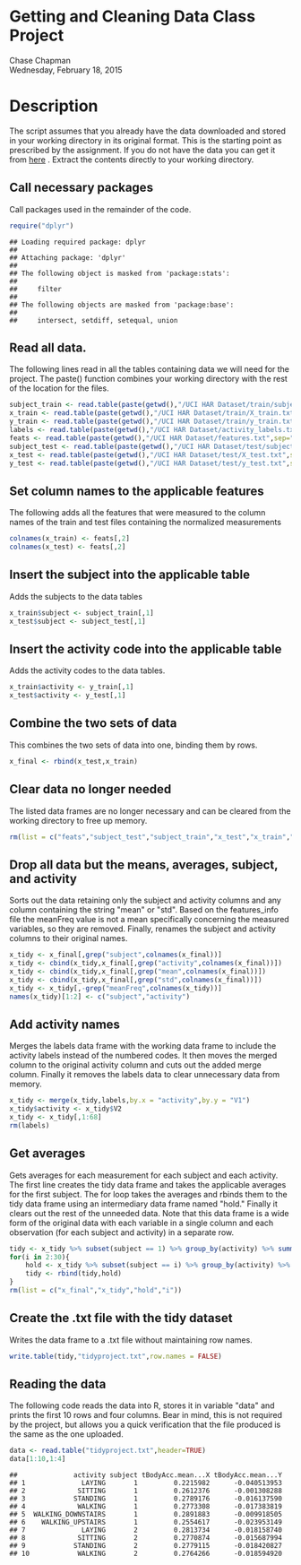 # Getting and Cleaning Data Class Project
Chase Chapman  
Wednesday, February 18, 2015  

# Description

The script assumes that you already have the data downloaded and stored in your
working directory in its original format. This is the starting point as 
prescribed by the assignment. If you do not have the data you can get it from 
[here](https://d396qusza40orc.cloudfront.net/getdata%2Fprojectfiles%2FUCI%20HAR%20Dataset.zip)
. Extract the contents directly to your working directory.

## Call necessary packages

Call packages used in the remainder of the code.


```r
require("dplyr")
```

```
## Loading required package: dplyr
## 
## Attaching package: 'dplyr'
## 
## The following object is masked from 'package:stats':
## 
##     filter
## 
## The following objects are masked from 'package:base':
## 
##     intersect, setdiff, setequal, union
```

## Read all data.

The following lines read in all the tables containing data we will need for the
project. The paste() function combines your working directory with the rest of 
the location for the files.


```r
subject_train <- read.table(paste(getwd(),"/UCI HAR Dataset/train/subject_train.txt",sep=""))
x_train <- read.table(paste(getwd(),"/UCI HAR Dataset/train/X_train.txt",sep=""))
y_train <- read.table(paste(getwd(),"/UCI HAR Dataset/train/y_train.txt",sep=""))
labels <- read.table(paste(getwd(),"/UCI HAR Dataset/activity_labels.txt",sep=""))
feats <- read.table(paste(getwd(),"/UCI HAR Dataset/features.txt",sep=""))
subject_test <- read.table(paste(getwd(),"/UCI HAR Dataset/test/subject_test.txt",sep=""))
x_test <- read.table(paste(getwd(),"/UCI HAR Dataset/test/X_test.txt",sep=""))
y_test <- read.table(paste(getwd(),"/UCI HAR Dataset/test/y_test.txt",sep=""))
```

## Set column names to the applicable features

The following adds all the features that were measured to the column names of 
the train and test files containing the normalized measurements


```r
colnames(x_train) <- feats[,2]
colnames(x_test) <- feats[,2]
```

## Insert the subject into the applicable table

Adds the subjects to the data tables


```r
x_train$subject <- subject_train[,1]
x_test$subject <- subject_test[,1]
```

## Insert the activity code into the applicable table

Adds the activity codes to the data tables.


```r
x_train$activity <- y_train[,1]
x_test$activity <- y_test[,1]
```

## Combine the two sets of data

This combines the two sets of data into one, binding them by rows.


```r
x_final <- rbind(x_test,x_train)
```

## Clear data no longer needed

The listed data frames are no longer necessary and can be cleared from the
working directory to free up memory.


```r
rm(list = c("feats","subject_test","subject_train","x_test","x_train","y_test","y_train"))
```

## Drop all data but the means, averages, subject, and activity

Sorts out the data retaining only the subject and activity columns and any 
column containing the string "mean" or "std". Based on the features_info file 
the meanFreq value is not a mean specifically concerning the measured variables,
so they are removed. Finally, renames the subject and activity columns to their
original names.


```r
x_tidy <- x_final[,grep("subject",colnames(x_final))]
x_tidy <- cbind(x_tidy,x_final[,grep("activity",colnames(x_final))])
x_tidy <- cbind(x_tidy,x_final[,grep("mean",colnames(x_final))])
x_tidy <- cbind(x_tidy,x_final[,grep("std",colnames(x_final))])
x_tidy <- x_tidy[,-grep("meanFreq",colnames(x_tidy))]
names(x_tidy)[1:2] <- c("subject","activity")
```

## Add activity names

Merges the labels data frame with the working data frame to include the activity
labels instead of the numbered codes. It then moves the merged column to the 
original activity column and cuts out the added merge column. Finally it removes
the labels data to clear unnecessary data from memory.


```r
x_tidy <- merge(x_tidy,labels,by.x = "activity",by.y = "V1")
x_tidy$activity <- x_tidy$V2
x_tidy <- x_tidy[,1:68]
rm(labels)
```

## Get averages

Gets averages for each measurement for each subject and each activity. The first
line creates the tidy data frame and takes the applicable averages for the first
subject. The for loop takes the averages and rbinds them to the tidy data frame
using an intermediary data frame named "hold." Finally it clears out the rest of
the unneeded data. Note that this data frame is a wide form of the original data
with each variable in a single column and each observation (for each subject and
activity) in a separate row.


```r
tidy <- x_tidy %>% subset(subject == 1) %>% group_by(activity) %>% summarise_each(funs(mean), -activity)
for(i in 2:30){
    hold <- x_tidy %>% subset(subject == i) %>% group_by(activity) %>% summarise_each(funs(mean), -activity)
    tidy <- rbind(tidy,hold)
}
rm(list = c("x_final","x_tidy","hold","i"))
```

## Create the .txt file with the tidy dataset

Writes the data frame to a .txt file without maintaining row names.


```r
write.table(tidy,"tidyproject.txt",row.names = FALSE)
```

## Reading the data

The following code reads the data into R, stores it in variable "data" and 
prints the first 10 rows and four columns. Bear in mind, this is not required by 
the project, but allows you a quick verification that the file produced is the
same as the one uploaded.


```r
data <- read.table("tidyproject.txt",header=TRUE)
data[1:10,1:4]
```

```
##              activity subject tBodyAcc.mean...X tBodyAcc.mean...Y
## 1              LAYING       1         0.2215982      -0.040513953
## 2             SITTING       1         0.2612376      -0.001308288
## 3            STANDING       1         0.2789176      -0.016137590
## 4             WALKING       1         0.2773308      -0.017383819
## 5  WALKING_DOWNSTAIRS       1         0.2891883      -0.009918505
## 6    WALKING_UPSTAIRS       1         0.2554617      -0.023953149
## 7              LAYING       2         0.2813734      -0.018158740
## 8             SITTING       2         0.2770874      -0.015687994
## 9            STANDING       2         0.2779115      -0.018420827
## 10            WALKING       2         0.2764266      -0.018594920
```

